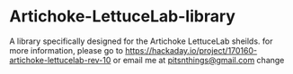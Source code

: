 # Artichoke-LettuceLab-library
A library specifically designed for the Artichoke LettuceLab sheilds. for more information, please go to https://hackaday.io/project/170160-artichoke-lettucelab-rev-10 or email me at pitsnthings@gmail.com change
